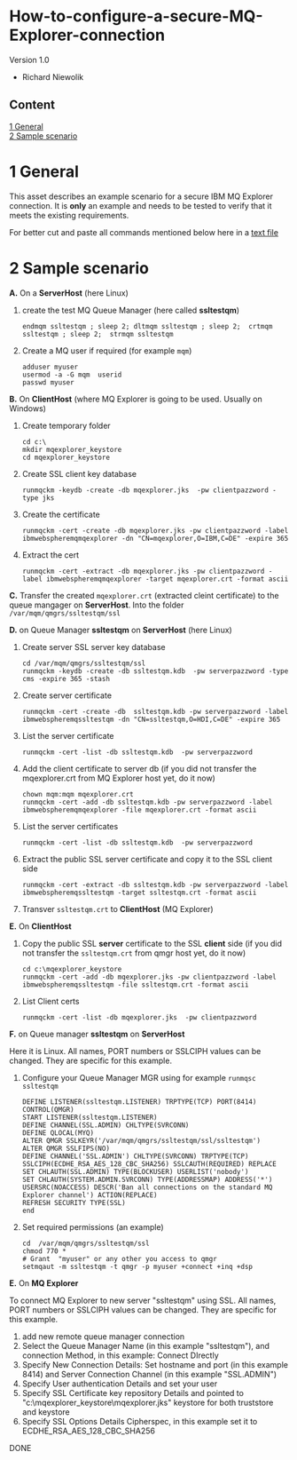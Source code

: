 # How-to-configure-a-secure-MQ-Explorer-connection

Version 1.0 <BR>

- Richard Niewolik


Content
-------

[1 General](#1-general) <BR>
[2 Sample scenario](#2)

1 General
=========

This asset describes an example scenario for a secure IBM MQ Explorer connection. 
It is **only** an example and needs to be tested to verify that it meets the existing requirements.

For better cut and paste all commands mentioned below here in a [text file](https://github.com/ricniew/How-to-configure-a-secure-MQ-Explorer-connection/blob/main/ContentAsText)

2 Sample scenario
==================

**A.** On a **ServerHost** (here Linux) 

1. create the test MQ Queue Manager (here called **ssltestqm**)
    ``` 
    endmqm ssltestqm ; sleep 2; dltmqm ssltestqm ; sleep 2;  crtmqm ssltestqm ; sleep 2;  strmqm ssltestqm
    ``` 
1. Create a MQ user if required (for example `mqm`)
    ```
    adduser myuser
    usermod -a -G mqm  userid
    passwd myuser
    ```

**B.** On **ClientHost** (where MQ Explorer is going to be used. Usually on Windows)

1. Create temporary folder
    ```
    cd c:\
    mkdir mqexplorer_keystore
    cd mqexplorer_keystore
    ```
2.  Create SSL client key database 
    ```
    runmqckm -keydb -create -db mqexplorer.jks  -pw clientpazzword -type jks
    ```
3. Create the certificate
    ```
    runmqckm -cert -create -db mqexplorer.jks -pw clientpazzword -label ibmwebspheremqmqexplorer -dn "CN=mqexplorer,O=IBM,C=DE" -expire 365
    ```
4. Extract the cert
    ```
    runmqckm -cert -extract -db mqexplorer.jks -pw clientpazzword -label ibmwebspheremqmqexplorer -target mqexplorer.crt -format ascii
    ```
**C.** Transfer the created `mqexplorer.crt` (extracted cleint certificate) to the queue mangager on **ServerHost**. Into the folder `/var/mqm/qmgrs/ssltestqm/ssl`


**D.** on Queue Manager **ssltestqm** on **ServerHost** (here Linux)

1. Create server SSL server key database
    ```
    cd /var/mqm/qmgrs/ssltestqm/ssl
    runmqckm -keydb -create -db ssltestqm.kdb  -pw serverpazzword -type cms -expire 365 -stash
    ```
2. Create server certificate
    ```
    runmqckm -cert -create -db  ssltestqm.kdb -pw serverpazzword -label ibmwebspheremqssltestqm -dn "CN=ssltestqm,O=HDI,C=DE" -expire 365
    ```
3. List the server certificate
    ```
    runmqckm -cert -list -db ssltestqm.kdb  -pw serverpazzword
    ```
4. Add the client certificate to server db (if you did not transfer the mqexplorer.crt from MQ Explorer host yet, do it now)
    ```
    chown mqm:mqm mqexplorer.crt
    runmqckm -cert -add -db ssltestqm.kdb -pw serverpazzword -label ibmwebspheremqmqexplorer -file mqexplorer.crt -format ascii
    ```
5. List the server certificates
    ```
    runmqckm -cert -list -db ssltestqm.kdb  -pw serverpazzword
    ```
6. Extract the public SSL server certificate and copy it to the SSL client side
    ```
    runmqckm -cert -extract -db ssltestqm.kdb -pw serverpazzword -label ibmwebspheremqssltestqm -target ssltestqm.crt -format ascii
    ```
8. Transver `ssltestqm.crt` to **ClientHost** (MQ Explorer) 

**E.** On **ClientHost**
1. Copy the public SSL **server** certificate to the SSL **client** side (if you did not transfer the `ssltestqm.crt` from qmgr host yet, do it now)
    ```
    cd c:\mqexplorer_keystore
    runmqckm -cert -add -db mqexplorer.jks -pw clientpazzword -label ibmwebspheremqssltestqm -file ssltestqm.crt -format ascii
    ```
2. List Client certs
    ```
    runmqckm -cert -list -db mqexplorer.jks  -pw clientpazzword
    ```

**F.** on Queue manager **ssltestqm** on **ServerHost**

Here it is Linux. All names, PORT numbers or SSLCIPH values can be changed. They are specific for this example.

1. Configure your Queue Manager MGR using for example `runmqsc ssltestqm`
    ```
    DEFINE LISTENER(ssltestqm.LISTENER) TRPTYPE(TCP) PORT(8414) CONTROL(QMGR)
    START LISTENER(ssltestqm.LISTENER) 
    DEFINE CHANNEL(SSL.ADMIN) CHLTYPE(SVRCONN) 
    DEFINE QLOCAL(MYQ) 
    ALTER QMGR SSLKEYR('/var/mqm/qmgrs/ssltestqm/ssl/ssltestqm')
    ALTER QMGR SSLFIPS(NO)
    DEFINE CHANNEL('SSL.ADMIN') CHLTYPE(SVRCONN) TRPTYPE(TCP) SSLCIPH(ECDHE_RSA_AES_128_CBC_SHA256) SSLCAUTH(REQUIRED) REPLACE
    SET CHLAUTH(SSL.ADMIN) TYPE(BLOCKUSER) USERLIST('nobody')
    SET CHLAUTH(SYSTEM.ADMIN.SVRCONN) TYPE(ADDRESSMAP) ADDRESS('*') USERSRC(NOACCESS) DESCR('Ban all connections on the standard MQ Explorer channel') ACTION(REPLACE)
    REFRESH SECURITY TYPE(SSL)
    end
    ```
2. Set required permissions (an example)
    ```
    cd  /var/mqm/qmgrs/ssltestqm/ssl
    chmod 770 *
    # Grant  "myuser" or any other you access to qmgr
    setmqaut -m ssltestqm -t qmgr -p myuser +connect +inq +dsp
    ```
    
**E.** On **MQ Explorer**

To connect MQ Explorer to new server "ssltestqm" using SSL. All names, PORT numbers or SSLCIPH values can be changed. They are specific for this example.

1. add new remote queue manager connection
1. Select the Queue Manager Name (in this example "ssltestqm"), and connection Method, in this example: Connect DIrectly
1. Specify New Connection Details: Set hostname and port (in this example 8414) and Server Connection Channel (in this example "SSL.ADMIN")
1. Specify User authentication Details and set your user
1. Specify SSL Certificate key repository Details and pointed to "c:\mqexplorer_keystore\mqexplorer.jks" keystore for both truststore and keystore 
1. Specify SSL Options Details Cipherspec, in this example set it to ECDHE_RSA_AES_128_CBC_SHA256  

DONE



